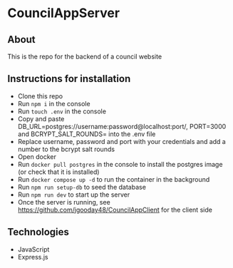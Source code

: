 # CouncilAppServer

## About
This is the repo for the backend of a council website


## Instructions for installation
- Clone this repo
- Run `npm i` in the console
- Run `touch .env` in the console
- Copy and paste DB_URL=postgres://username:password@localhost:port/, PORT=3000 and BCRYPT_SALT_ROUNDS= into the .env file
- Replace username, password and port with your credentials and add a number to the bcrypt salt rounds
- Open docker
- Run `docker pull postgres` in the console to install the postgres image (or check that it is installed)
- Run `docker compose up -d` to run the container in the background
- Run `npm run setup-db` to seed the database
- Run `npm run dev` to start up the server
- Once the server is running, see https://github.com/jgooday48/CouncilAppClient for the client side

## Technologies
- JavaScript
- Express.js
